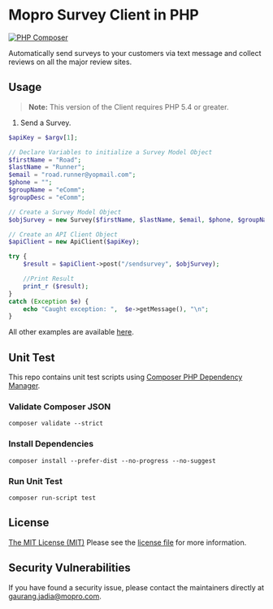 # Mopro Survey Client in PHP

[![PHP Composer](https://github.com/MoproTeam/mopro-survey-client-php/actions/workflows/php.yml/badge.svg)](https://github.com/MoproTeam/mopro-survey-client-php/actions/workflows/php.yml)

Automatically send surveys to your customers via text message and collect reviews on all the major review sites.

## Usage

> **Note:** This version of the Client requires PHP 5.4 or greater.

1. Send a Survey.
```php
$apiKey = $argv[1];

// Declare Variables to initialize a Survey Model Object
$firstName = "Road";
$lastName = "Runner";
$email = "road.runner@yopmail.com";
$phone = "";
$groupName = "eComm";
$groupDesc = "eComm";

// Create a Survey Model Object
$objSurvey = new Survey($firstName, $lastName, $email, $phone, $groupName, $groupDesc);

// Create an API Client Object
$apiClient = new ApiClient($apiKey);

try {
    $result = $apiClient->post("/sendsurvey", $objSurvey);

    //Print Result
    print_r ($result);
}
catch (Exception $e) {
    echo "Caught exception: ",  $e->getMessage(), "\n";
}
```

All other examples are available [here](https://github.com/MoproTeam/mopro-survey-client-php/blob/main/tests).

## Unit Test

This repo contains unit test scripts using [Composer PHP Dependency Manager](https://getcomposer.org/download/).

### Validate Composer JSON
```
composer validate --strict
```

### Install Dependencies
```
composer install --prefer-dist --no-progress --no-suggest
```

### Run Unit Test
```
composer run-script test
```

## License

[The MIT License (MIT)](https://mit-license.org/)
Please see the [license file](https://github.com/MoproTeam/mopro-survey-client-php/blob/main/LICENSE) for more information.

## Security Vulnerabilities

If you have found a security issue, please contact the maintainers directly at [gaurang.jadia@mopro.com](mailto:gaurang.jadia@mopro.com).